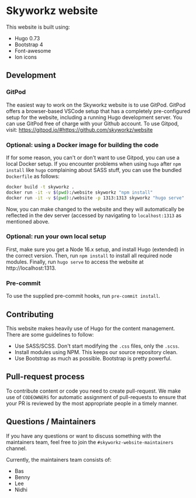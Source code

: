 # Skyworkz website

This website is built using:

 * Hugo 0.73
 * Bootstrap 4
 * Font-awesome
 * Ion icons

## Development

### GitPod
The easiest way to work on the Skyworkz website is to use GitPod. GitPod offers a browser-based VSCode setup that has a completely pre-configured setup for the website, including a running Hugo development server. You can use GitPod free of charge with your Github account. To use Gitpod, visit: https://gitpod.io/#https://github.com/skyworkz/website

### Optional: using a Docker image for building the code
If for some reason, you can't or don't want to use Gitpod, you can use a local Docker setup. If you encounter problems when using `hugo` after `npm install` like `hugo` complaining about SASS stuff, you can use the bundled `Dockerfile` as follows:
```bash
docker build -t skyworkz .
docker run -it -v $(pwd):/website skyworkz "npm install"
docker run -it -v $(pwd):/website -p 1313:1313 skyworkz "hugo serve"
```
Now, you can make changed to the website and they will automatically be reflected in the dev server (accessed by navigating to `localhost:1313` as mentioned above.

### Optional: run your own local setup
First, make sure you get a Node 16.x setup, and install Hugo (extended) in the correct version. Then, run `npm install` to install all required node modules. Finally, run `hugo serve` to access the website at http://localhost:1313.

### Pre-commit
To use the supplied pre-commit hooks, run `pre-commit install`.

## Contributing
This website makes heavily use of Hugo for the content management. There are some guidelines to follow:

 * Use SASS/SCSS. Don't start modifying the `.css` files, only the `.scss`.
 * Install modules using NPM. This keeps our source repository clean.
 * Use Bootstrap as much as possible. Bootstrap is pretty powerful.

 ## Pull-request process
 To contribute content or code you need to create pull-request. We make use of `CODEOWNERS` for automatic assignment of pull-requests to ensure that your PR is reviewed by the most appropriate people in a timely manner.

## Questions / Maintainers
If you have any questions or want to discuss something with the maintainers team, feel free to join the `#skyworkz-website-maintainers` channel.

Currently, the maintainers team consists of:
- Bas
- Benny
- Lee
- Nidhi
